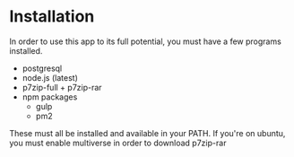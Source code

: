 # Installation
In order to use this app to its full potential, you must have a few programs installed.

- postgresql
- node.js (latest)
- p7zip-full + p7zip-rar
- npm packages
  - gulp
  - pm2

These must all be installed and available in your PATH. If you're on ubuntu, you must enable multiverse in order to download p7zip-rar

